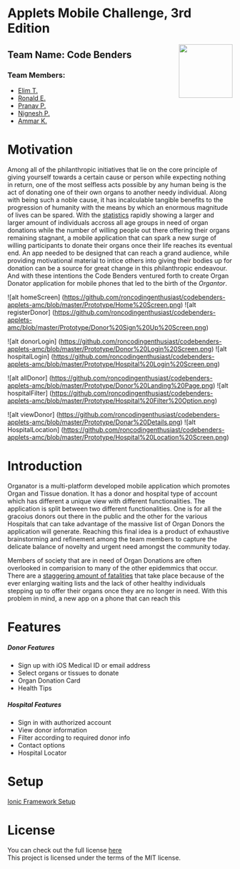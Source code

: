 # Applets Mobile Challenge, 3rd Edition

<img align="right" src="https://github.com/roncodingenthusiast/codebenders-applets-amc/blob/master/organator/www/img/logo.jpg" width="120">

## Team Name: Code Benders
### Team Members: 
* [Elim T.](https://ca.linkedin.com/in/elimt)
* [Ronald E.](https://ca.linkedin.com/in/ronaldekambi)
* [Pranav P.](https://ca.linkedin.com/in/ipranavpatel)
* [Nignesh P.](https://ca.linkedin.com/in/nignesh)
* [Ammar K.](https://ca.linkedin.com/in/ammar-khan-3a4a4121)

# Motivation
Among all of the philanthropic initiatives that lie on the core principle of giving yourself towards a certain cause or person while expecting nothing in return, one of the most selfless acts possible by any human being is the act of donating one of their own organs to another needy individual. Along with being such a noble cause, it has incalculable tangible benefits to the progression of humanity with the means by which an enormous magnitude of lives can be spared. With the [statistics](http://www.organdonor.gov/about/data.html) rapidly showing a larger and larger amount of individuals accross all age groups in need of organ donations while the number of willing people out there offering their organs remaining stagnant, a mobile application that can spark a new surge of willing participants to donate their organs once their life reaches its eventual end. An app needed to be designed that can reach a grand audience, while providing motivational material to intice others into giving their bodies up for donation can be a source for great change in this philanthropic endeavour. And with these intentions the Code Benders ventured forth to create Organ Donator application for mobile phones that led to the birth of the *Organtor*. 

![alt homeScreen] (https://github.com/roncodingenthusiast/codebenders-applets-amc/blob/master/Prototype/Home%20Screen.png)
![alt registerDonor] (https://github.com/roncodingenthusiast/codebenders-applets-amc/blob/master/Prototype/Donor%20Sign%20Up%20Screen.png)

![alt donorLogin] (https://github.com/roncodingenthusiast/codebenders-applets-amc/blob/master/Prototype/Donor%20Login%20Screen.png)
![alt hospitalLogin] (https://github.com/roncodingenthusiast/codebenders-applets-amc/blob/master/Prototype/Hospital%20Login%20Screen.png)

![alt allDonor] (https://github.com/roncodingenthusiast/codebenders-applets-amc/blob/master/Prototype/Donor%20Landing%20Page.png)
![alt hospitalFilter] (https://github.com/roncodingenthusiast/codebenders-applets-amc/blob/master/Prototype/Hospital%20Filter%20Option.png)

![alt viewDonor] (https://github.com/roncodingenthusiast/codebenders-applets-amc/blob/master/Prototype/Donar%20Details.png)
![alt HospitalLocation] (https://github.com/roncodingenthusiast/codebenders-applets-amc/blob/master/Prototype/Hospital%20Location%20Screen.png)


# Introduction
Organator is a multi-platform developed mobile application which promotes Organ and Tissue donation. It has a donor and hospital type of account which has different a unique view with different functionalities. The application is split between two different functionalities. One is for all the gracoius donors out there in the public and the other for the various Hospitals that can take advantage of the massive list of Organ Donors the application will generate. Reaching this final idea is a product of exhaustive brainstorming and refinement among the team members to capture the delicate balance of novelty and urgent need amongst the community today.

Members of society that are in need of Organ Donations are often overlooked in comparision to many of the other epidemmics that occur. There are a [staggering amount of fatalities](https://www.cihi.ca/en/types-of-care/specialized-services/organ-replacements/e-statistics-on-organ-transplants-waiting) that take place because of the ever enlarging waiting lists and the lack of other healthy individuals stepping up to offer their organs once they are no longer in need. With this problem in mind, a new app on a phone that can reach this 

# Features
##### Donor Features
- Sign up with iOS Medical ID or email address
- Select organs or tissues to donate
- Organ Donation Card
- Health Tips  

##### Hospital Features
- Sign in with authorized account
- View donor information
- Filter according to required donor info
- Contact options
- Hospital Locator

# Setup
[Ionic Framework Setup](https:http://ionicframework.com/docs/guide/installation.html)

# License
You can check out the full license [here](https://github.com/roncodingenthusiast/codebenders-applets-amc/blob/master/LICENSE)
<br>
This project is licensed under the terms of the MIT license.


